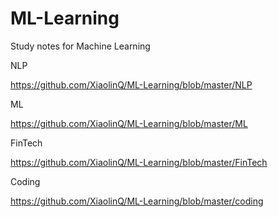 # ML-Learning
Study notes for Machine Learning

NLP

https://github.com/XiaolinQ/ML-Learning/blob/master/NLP

ML

https://github.com/XiaolinQ/ML-Learning/blob/master/ML

FinTech

https://github.com/XiaolinQ/ML-Learning/blob/master/FinTech

Coding

https://github.com/XiaolinQ/ML-Learning/blob/master/coding
